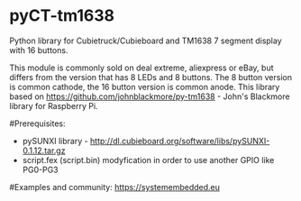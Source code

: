 # pyCT-tm1638

Python library for Cubietruck/Cubieboard and TM1638 7 segment display with 16 buttons.

This module is commonly sold on deal extreme, aliexpress or eBay, but differs from the version that has 8 LEDs and 8 buttons. The 8 button version is common cathode, the 16 button version is common anode. This library based on https://github.com/johnblackmore/py-tm1638 - John's Blackmore library for Raspberry Pi.

#Prerequisites:
- pySUNXI library - http://dl.cubieboard.org/software/libs/pySUNXI-0.1.12.tar.gz
- script.fex (script.bin) modyfication in order to use another GPIO like PG0-PG3


#Examples and community:
https://systemembedded.eu
